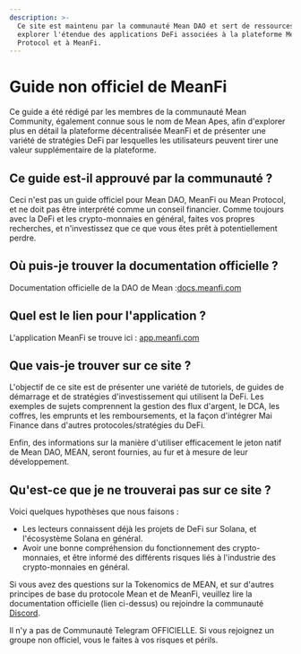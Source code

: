 ```yaml
---
description: >-
  Ce site est maintenu par la communauté Mean DAO et sert de ressources pour
  explorer l'étendue des applications DeFi associées à la plateforme Mean
  Protocol et à MeanFi.
---
```


# Guide non officiel de MeanFi

​Ce guide a été rédigé par les membres de la communauté Mean Community, également connue sous le nom de Mean Apes, afin d'explorer plus en détail la plateforme décentralisée MeanFi et de présenter une variété de stratégies DeFi par lesquelles les utilisateurs peuvent tirer une valeur supplémentaire de la plateforme.

## Ce guide est-il approuvé par la communauté ?



Ceci n'est pas un guide officiel pour Mean DAO, MeanFi ou Mean Protocol, et ne doit pas être interprété comme un conseil financier. Comme toujours avec la DeFi et les crypto-monnaies en général, faites vos propres recherches, et n'investissez que ce que vous êtes prêt à potentiellement perdre.

## Où puis-je trouver la documentation officielle ?

Documentation officielle de la DAO de Mean :[docs.meanfi.com](https://docs.meanfi.com)

## Quel est le lien pour l'application ?

L'application MeanFi se trouve ici : [app.meanfi.com](https://app.meanfi.com)

## Que vais-je trouver sur ce site ?

L'objectif de ce site est de présenter une variété de tutoriels, de guides de démarrage et de stratégies d'investissement qui utilisent la DeFi. Les exemples de sujets comprennent la gestion des flux d'argent, le DCA, les coffres, les emprunts et les remboursements, et la façon d'intégrer Mai Finance dans d'autres protocoles/stratégies du DeFi.

Enfin, des informations sur la manière d'utiliser efficacement le jeton natif de Mean DAO, MEAN, seront fournies, au fur et à mesure de leur développement.

## Qu'est-ce que je ne trouverai pas sur ce site ?

Voici quelques hypothèses que nous faisons :

* Les lecteurs connaissent déjà les projets de DeFi sur Solana, et l'écosystème Solana en général.
* Avoir une bonne compréhension du fonctionnement des crypto-monnaies, et être informé des différents risques liés à l'industrie des crypto-monnaies en général.

Si vous avez des questions sur la Tokenomics de MEAN, et sur d'autres principes de base du protocole Mean et de MeanFi, veuillez lire la documentation officielle (lien ci-dessus) ou rejoindre la communauté [Discord](https://discord.meanfi.com).

Il n'y a pas de Communauté Telegram OFFICIELLE. Si vous rejoignez un groupe non officiel, vous le faites à vos risques et périls.
